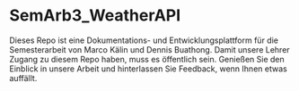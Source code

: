# SemArb3_WeatherAPI

Dieses Repo ist eine Dokumentations- und Entwicklungsplattform für die Semesterarbeit von Marco Kälin und Dennis Buathong.
Damit unsere Lehrer Zugang zu diesem Repo haben, muss es öffentlich sein. Genießen Sie den Einblick in unsere Arbeit und hinterlassen Sie Feedback, wenn Ihnen etwas auffällt.
